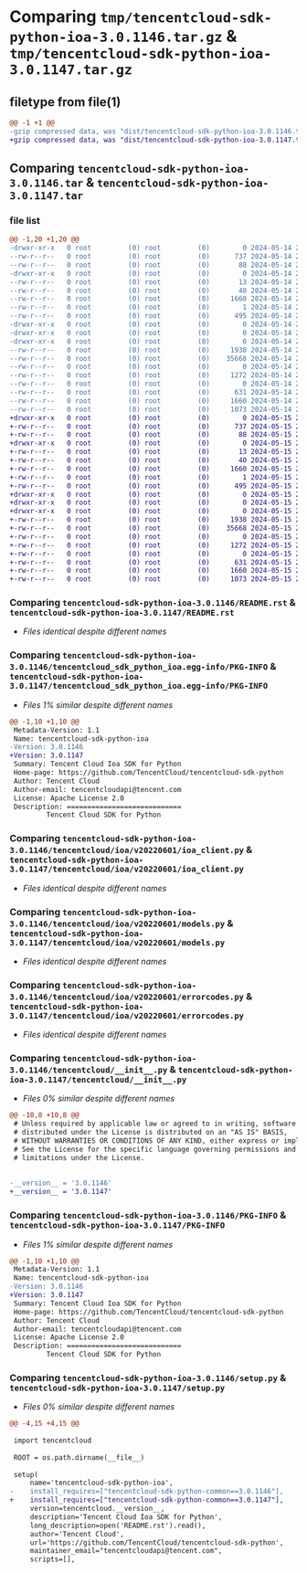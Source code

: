 # Comparing `tmp/tencentcloud-sdk-python-ioa-3.0.1146.tar.gz` & `tmp/tencentcloud-sdk-python-ioa-3.0.1147.tar.gz`

## filetype from file(1)

```diff
@@ -1 +1 @@
-gzip compressed data, was "dist/tencentcloud-sdk-python-ioa-3.0.1146.tar", last modified: Tue May 14 21:44:39 2024, max compression
+gzip compressed data, was "dist/tencentcloud-sdk-python-ioa-3.0.1147.tar", last modified: Wed May 15 21:53:52 2024, max compression
```

## Comparing `tencentcloud-sdk-python-ioa-3.0.1146.tar` & `tencentcloud-sdk-python-ioa-3.0.1147.tar`

### file list

```diff
@@ -1,20 +1,20 @@
-drwxr-xr-x   0 root         (0) root         (0)        0 2024-05-14 21:44:39.000000 tencentcloud-sdk-python-ioa-3.0.1146/
--rw-r--r--   0 root         (0) root         (0)      737 2024-05-14 21:44:39.000000 tencentcloud-sdk-python-ioa-3.0.1146/README.rst
--rw-r--r--   0 root         (0) root         (0)       88 2024-05-14 21:44:39.000000 tencentcloud-sdk-python-ioa-3.0.1146/setup.cfg
-drwxr-xr-x   0 root         (0) root         (0)        0 2024-05-14 21:44:39.000000 tencentcloud-sdk-python-ioa-3.0.1146/tencentcloud_sdk_python_ioa.egg-info/
--rw-r--r--   0 root         (0) root         (0)       13 2024-05-14 21:44:39.000000 tencentcloud-sdk-python-ioa-3.0.1146/tencentcloud_sdk_python_ioa.egg-info/top_level.txt
--rw-r--r--   0 root         (0) root         (0)       40 2024-05-14 21:44:39.000000 tencentcloud-sdk-python-ioa-3.0.1146/tencentcloud_sdk_python_ioa.egg-info/requires.txt
--rw-r--r--   0 root         (0) root         (0)     1660 2024-05-14 21:44:39.000000 tencentcloud-sdk-python-ioa-3.0.1146/tencentcloud_sdk_python_ioa.egg-info/PKG-INFO
--rw-r--r--   0 root         (0) root         (0)        1 2024-05-14 21:44:39.000000 tencentcloud-sdk-python-ioa-3.0.1146/tencentcloud_sdk_python_ioa.egg-info/dependency_links.txt
--rw-r--r--   0 root         (0) root         (0)      495 2024-05-14 21:44:39.000000 tencentcloud-sdk-python-ioa-3.0.1146/tencentcloud_sdk_python_ioa.egg-info/SOURCES.txt
-drwxr-xr-x   0 root         (0) root         (0)        0 2024-05-14 21:44:39.000000 tencentcloud-sdk-python-ioa-3.0.1146/tencentcloud/
-drwxr-xr-x   0 root         (0) root         (0)        0 2024-05-14 21:44:39.000000 tencentcloud-sdk-python-ioa-3.0.1146/tencentcloud/ioa/
-drwxr-xr-x   0 root         (0) root         (0)        0 2024-05-14 21:44:39.000000 tencentcloud-sdk-python-ioa-3.0.1146/tencentcloud/ioa/v20220601/
--rw-r--r--   0 root         (0) root         (0)     1938 2024-05-14 21:44:39.000000 tencentcloud-sdk-python-ioa-3.0.1146/tencentcloud/ioa/v20220601/ioa_client.py
--rw-r--r--   0 root         (0) root         (0)    35668 2024-05-14 21:44:39.000000 tencentcloud-sdk-python-ioa-3.0.1146/tencentcloud/ioa/v20220601/models.py
--rw-r--r--   0 root         (0) root         (0)        0 2024-05-14 21:44:39.000000 tencentcloud-sdk-python-ioa-3.0.1146/tencentcloud/ioa/v20220601/__init__.py
--rw-r--r--   0 root         (0) root         (0)     1272 2024-05-14 21:44:39.000000 tencentcloud-sdk-python-ioa-3.0.1146/tencentcloud/ioa/v20220601/errorcodes.py
--rw-r--r--   0 root         (0) root         (0)        0 2024-05-14 21:44:39.000000 tencentcloud-sdk-python-ioa-3.0.1146/tencentcloud/ioa/__init__.py
--rw-r--r--   0 root         (0) root         (0)      631 2024-05-14 21:44:39.000000 tencentcloud-sdk-python-ioa-3.0.1146/tencentcloud/__init__.py
--rw-r--r--   0 root         (0) root         (0)     1660 2024-05-14 21:44:39.000000 tencentcloud-sdk-python-ioa-3.0.1146/PKG-INFO
--rw-r--r--   0 root         (0) root         (0)     1073 2024-05-14 21:44:39.000000 tencentcloud-sdk-python-ioa-3.0.1146/setup.py
+drwxr-xr-x   0 root         (0) root         (0)        0 2024-05-15 21:53:52.000000 tencentcloud-sdk-python-ioa-3.0.1147/
+-rw-r--r--   0 root         (0) root         (0)      737 2024-05-15 21:53:52.000000 tencentcloud-sdk-python-ioa-3.0.1147/README.rst
+-rw-r--r--   0 root         (0) root         (0)       88 2024-05-15 21:53:52.000000 tencentcloud-sdk-python-ioa-3.0.1147/setup.cfg
+drwxr-xr-x   0 root         (0) root         (0)        0 2024-05-15 21:53:52.000000 tencentcloud-sdk-python-ioa-3.0.1147/tencentcloud_sdk_python_ioa.egg-info/
+-rw-r--r--   0 root         (0) root         (0)       13 2024-05-15 21:53:52.000000 tencentcloud-sdk-python-ioa-3.0.1147/tencentcloud_sdk_python_ioa.egg-info/top_level.txt
+-rw-r--r--   0 root         (0) root         (0)       40 2024-05-15 21:53:52.000000 tencentcloud-sdk-python-ioa-3.0.1147/tencentcloud_sdk_python_ioa.egg-info/requires.txt
+-rw-r--r--   0 root         (0) root         (0)     1660 2024-05-15 21:53:52.000000 tencentcloud-sdk-python-ioa-3.0.1147/tencentcloud_sdk_python_ioa.egg-info/PKG-INFO
+-rw-r--r--   0 root         (0) root         (0)        1 2024-05-15 21:53:52.000000 tencentcloud-sdk-python-ioa-3.0.1147/tencentcloud_sdk_python_ioa.egg-info/dependency_links.txt
+-rw-r--r--   0 root         (0) root         (0)      495 2024-05-15 21:53:52.000000 tencentcloud-sdk-python-ioa-3.0.1147/tencentcloud_sdk_python_ioa.egg-info/SOURCES.txt
+drwxr-xr-x   0 root         (0) root         (0)        0 2024-05-15 21:53:52.000000 tencentcloud-sdk-python-ioa-3.0.1147/tencentcloud/
+drwxr-xr-x   0 root         (0) root         (0)        0 2024-05-15 21:53:52.000000 tencentcloud-sdk-python-ioa-3.0.1147/tencentcloud/ioa/
+drwxr-xr-x   0 root         (0) root         (0)        0 2024-05-15 21:53:52.000000 tencentcloud-sdk-python-ioa-3.0.1147/tencentcloud/ioa/v20220601/
+-rw-r--r--   0 root         (0) root         (0)     1938 2024-05-15 21:53:52.000000 tencentcloud-sdk-python-ioa-3.0.1147/tencentcloud/ioa/v20220601/ioa_client.py
+-rw-r--r--   0 root         (0) root         (0)    35668 2024-05-15 21:53:52.000000 tencentcloud-sdk-python-ioa-3.0.1147/tencentcloud/ioa/v20220601/models.py
+-rw-r--r--   0 root         (0) root         (0)        0 2024-05-15 21:53:52.000000 tencentcloud-sdk-python-ioa-3.0.1147/tencentcloud/ioa/v20220601/__init__.py
+-rw-r--r--   0 root         (0) root         (0)     1272 2024-05-15 21:53:52.000000 tencentcloud-sdk-python-ioa-3.0.1147/tencentcloud/ioa/v20220601/errorcodes.py
+-rw-r--r--   0 root         (0) root         (0)        0 2024-05-15 21:53:52.000000 tencentcloud-sdk-python-ioa-3.0.1147/tencentcloud/ioa/__init__.py
+-rw-r--r--   0 root         (0) root         (0)      631 2024-05-15 21:53:52.000000 tencentcloud-sdk-python-ioa-3.0.1147/tencentcloud/__init__.py
+-rw-r--r--   0 root         (0) root         (0)     1660 2024-05-15 21:53:52.000000 tencentcloud-sdk-python-ioa-3.0.1147/PKG-INFO
+-rw-r--r--   0 root         (0) root         (0)     1073 2024-05-15 21:53:52.000000 tencentcloud-sdk-python-ioa-3.0.1147/setup.py
```

### Comparing `tencentcloud-sdk-python-ioa-3.0.1146/README.rst` & `tencentcloud-sdk-python-ioa-3.0.1147/README.rst`

 * *Files identical despite different names*

### Comparing `tencentcloud-sdk-python-ioa-3.0.1146/tencentcloud_sdk_python_ioa.egg-info/PKG-INFO` & `tencentcloud-sdk-python-ioa-3.0.1147/tencentcloud_sdk_python_ioa.egg-info/PKG-INFO`

 * *Files 1% similar despite different names*

```diff
@@ -1,10 +1,10 @@
 Metadata-Version: 1.1
 Name: tencentcloud-sdk-python-ioa
-Version: 3.0.1146
+Version: 3.0.1147
 Summary: Tencent Cloud Ioa SDK for Python
 Home-page: https://github.com/TencentCloud/tencentcloud-sdk-python
 Author: Tencent Cloud
 Author-email: tencentcloudapi@tencent.com
 License: Apache License 2.0
 Description: ============================
         Tencent Cloud SDK for Python
```

### Comparing `tencentcloud-sdk-python-ioa-3.0.1146/tencentcloud/ioa/v20220601/ioa_client.py` & `tencentcloud-sdk-python-ioa-3.0.1147/tencentcloud/ioa/v20220601/ioa_client.py`

 * *Files identical despite different names*

### Comparing `tencentcloud-sdk-python-ioa-3.0.1146/tencentcloud/ioa/v20220601/models.py` & `tencentcloud-sdk-python-ioa-3.0.1147/tencentcloud/ioa/v20220601/models.py`

 * *Files identical despite different names*

### Comparing `tencentcloud-sdk-python-ioa-3.0.1146/tencentcloud/ioa/v20220601/errorcodes.py` & `tencentcloud-sdk-python-ioa-3.0.1147/tencentcloud/ioa/v20220601/errorcodes.py`

 * *Files identical despite different names*

### Comparing `tencentcloud-sdk-python-ioa-3.0.1146/tencentcloud/__init__.py` & `tencentcloud-sdk-python-ioa-3.0.1147/tencentcloud/__init__.py`

 * *Files 0% similar despite different names*

```diff
@@ -10,8 +10,8 @@
 # Unless required by applicable law or agreed to in writing, software
 # distributed under the License is distributed on an "AS IS" BASIS,
 # WITHOUT WARRANTIES OR CONDITIONS OF ANY KIND, either express or implied.
 # See the License for the specific language governing permissions and
 # limitations under the License.
 
 
-__version__ = '3.0.1146'
+__version__ = '3.0.1147'
```

### Comparing `tencentcloud-sdk-python-ioa-3.0.1146/PKG-INFO` & `tencentcloud-sdk-python-ioa-3.0.1147/PKG-INFO`

 * *Files 1% similar despite different names*

```diff
@@ -1,10 +1,10 @@
 Metadata-Version: 1.1
 Name: tencentcloud-sdk-python-ioa
-Version: 3.0.1146
+Version: 3.0.1147
 Summary: Tencent Cloud Ioa SDK for Python
 Home-page: https://github.com/TencentCloud/tencentcloud-sdk-python
 Author: Tencent Cloud
 Author-email: tencentcloudapi@tencent.com
 License: Apache License 2.0
 Description: ============================
         Tencent Cloud SDK for Python
```

### Comparing `tencentcloud-sdk-python-ioa-3.0.1146/setup.py` & `tencentcloud-sdk-python-ioa-3.0.1147/setup.py`

 * *Files 0% similar despite different names*

```diff
@@ -4,15 +4,15 @@
 
 import tencentcloud
 
 ROOT = os.path.dirname(__file__)
 
 setup(
     name='tencentcloud-sdk-python-ioa',
-    install_requires=["tencentcloud-sdk-python-common==3.0.1146"],
+    install_requires=["tencentcloud-sdk-python-common==3.0.1147"],
     version=tencentcloud.__version__,
     description='Tencent Cloud Ioa SDK for Python',
     long_description=open('README.rst').read(),
     author='Tencent Cloud',
     url='https://github.com/TencentCloud/tencentcloud-sdk-python',
     maintainer_email="tencentcloudapi@tencent.com",
     scripts=[],
```

